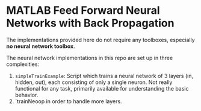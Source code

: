 # MATLAB Feed Forward Neural Networks with Back Propagation
The implementations provided here do not require any toolboxes, especially **no neural network toolbox**.

The neural network implementations in this repo are set up in three complexities:

  1. `simpleTrainExample`: Script which trains a neural network of 3 layers (in, hidden, out), each consisting of only a single neuron. Not really functional for any task, primarily available for understanding the basic behavior.
  2. `trainNeoop in order to handle more layers.
